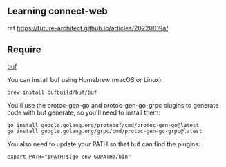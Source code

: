 ## Learning connect-web
ref https://future-architect.github.io/articles/20220819a/

## Require

[buf](https://github.com/bufbuild/buf)

You can install buf using Homebrew (macOS or Linux):

```
brew install bufbuild/buf/buf
```


You'll use the protoc-gen-go and protoc-gen-go-grpc plugins to generate code with buf generate, so you'll need to install them:

```
go install google.golang.org/protobuf/cmd/protoc-gen-go@latest
go install google.golang.org/grpc/cmd/protoc-gen-go-grpc@latest
```

You also need to update your PATH so that buf can find the plugins:
```
export PATH="$PATH:$(go env GOPATH)/bin"
```
